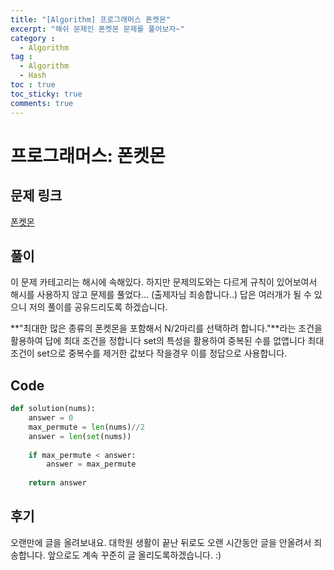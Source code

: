 ```yaml
---
title: "[Algorithm] 프로그래머스 폰켓몬"
excerpt: "해쉬 문제인 폰켓몬 문제를 풀어보자~"
category :
  - Algorithm
tag :
  - Algorithm
  - Hash
toc : true
toc_sticky: true
comments: true
---
```


# 프로그래머스: 폰켓몬

## 문제 링크
[폰켓몬](https://school.programmers.co.kr/learn/courses/30/lessons/1845)

## 풀이
이 문제 카테고리는 해시에 속해있다.
하지만 문제의도와는 다르게 규칙이 있어보여서 해시를 사용하지 않고 문제를 풀었다... (출제자님 죄송합니다..)
답은 여러개가 될 수 있으니 저의 풀이를 공유드리도록 하겠습니다.
 
**"최대한 많은 종류의 폰켓몬을 포함해서 N/2마리를 선택하려 합니다."**라는 조건을 활용하여
답에 최대 조건을 정합니다
set의 특성을 활용하여 중복된 수를 없앱니다
최대 조건이 set으로 중복수를 제거한 값보다 작을경우 이를 정답으로 사용합니다.

## Code
```python
def solution(nums):
    answer = 0
    max_permute = len(nums)//2
    answer = len(set(nums))
    
    if max_permute < answer:
        answer = max_permute
        
    return answer
```

## 후기
오랜만에 글을 올려보내요.
대학원 생활이 끝난 뒤로도 오랜 시간동안 글을 안올려서 죄송합니다.
앞으로도 계속 꾸준히 글 올리도록하겠습니다. :)